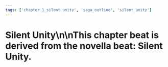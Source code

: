 ```yaml
---
tags: ['chapter_1_silent_unity', 'saga_outline', 'silent_unity']
---
```


# Silent Unity\n\nThis chapter beat is derived from the novella beat: Silent Unity.
